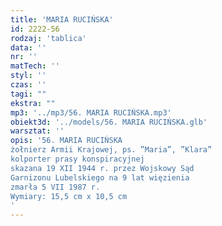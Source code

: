 ```yaml
---
title: 'MARIA RUCIŃSKA'
id: 2222-56
rodzaj: 'tablica'
data: ''
nr: ''
matTech: ''
styl: ''
czas: ''
tagi: ""
ekstra: ""
mp3: '../mp3/56. MARIA RUCIŃSKA.mp3'
obiekt3d: '../models/56. MARIA RUCIŃSKA.glb'
warsztat: ''
opis: '56. MARIA RUCIŃSKA
żołnierz Armii Krajowej, ps. ”Maria”, ”Klara”
kolporter prasy konspiracyjnej 
skazana 19 XII 1944 r. przez Wojskowy Sąd
Garnizonu Lubelskiego na 9 lat więzienia
zmarła 5 VII 1987 r. 
Wymiary: 15,5 cm x 10,5 cm
'
---
```


